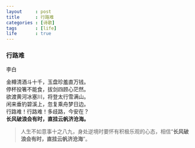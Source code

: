 ```yaml
---
layout     : post
title      : 行路难
categories : [诗歌]
tags       : [life]
life       : true
---
```


### 行路难

李白<br>

金樽清酒斗十千，玉盘珍羞直万钱。<br>
停杯投箸不能食，拔剑四顾心茫然。<br>
欲渡黄河冰塞川，将登太行雪满山。<br>
闲来垂钓碧溪上，忽复乘舟梦日边。<br>
行路难！行路难！多歧路，今安在？<br>
**长风破浪会有时，直挂云帆济沧海。**<br>

>人生不如意事十之八九，身处逆境时要怀有积极乐观的心态，相信“**长风破浪会有时，直挂云帆济沧海**”。
